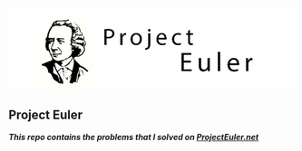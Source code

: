 [![Logo](https://github.com/qingqingqingli/readme_images/blob/master/project_euler_logo.png)](https://github.com/qingqingqingli/Project_Euler)

## Project Euler
***This repo contains the problems that I solved on [ProjectEuler.net](https://projecteuler.net/)***